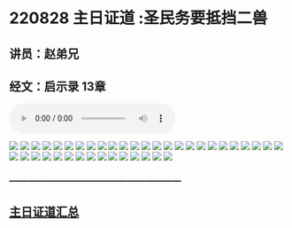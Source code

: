 # 220828 主日证道 :圣民务要抵挡二兽
## 讲员：赵弟兄
## 经文：启示录 13章

<audio controls src="./220828.mp3"></audio>

![](1.jpg)
![](2.jpg)
![](3.jpg)
![](4.jpg)
![](5.jpg)
![](6.jpg)
![](7.jpg)
![](8.jpg)
![](9.jpg)
![](10.jpg)
![](11.jpg)
![](12.jpg)
![](13.jpg)
![](14.jpg)
![](15.jpg)
![](16.jpg)
![](17.jpg)
![](18.jpg)
![](19.jpg)
![](20.jpg)
![](21.jpg)
![](22.jpg)
![](23.jpg)
![](24.jpg)
![](25.jpg)
![](26.jpg)
![](27.jpg)
![](28.jpg)
![](29.jpg)
![](30.jpg)
![](31.jpg)
![](32.jpg)
![](33.jpg)
![](34.jpg)
![](35.jpg)
![](36.jpg)
![](37.jpg)
![](38.jpg)
![](39.jpg)
![](40.jpg)


### ———————————————————

## [主日证道汇总](https://nccchurch.github.io/Sermons/)
